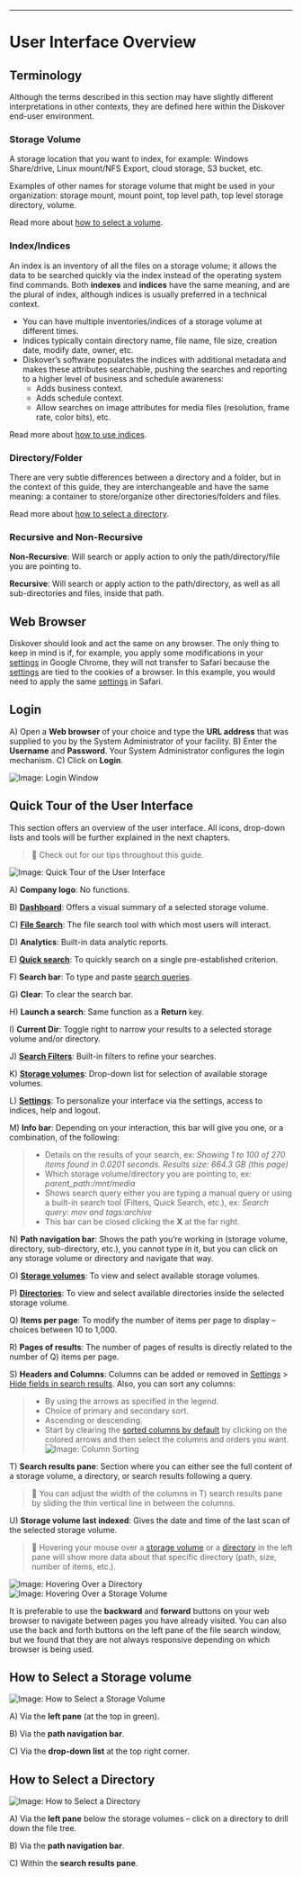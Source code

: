 ___
# <a id="user_interface"></a>User Interface Overview

## Terminology

Although the terms described in this section may have slightly different interpretations in other contexts, they are defined here within the Diskover end-user environment.

### <a id="storage_volume"></a>Storage Volume

A storage location that you want to index, for example: Windows Share/drive, Linux mount/NFS Export, cloud storage, S3 bucket, etc.

Examples of other names for storage volume that might be used in your organization: storage mount, mount point, top level path, top level storage directory, volume.

Read more about [how to select a volume](#select_volume).

### <a id="index"></a>Index/Indices

An index is an inventory of all the files on a storage volume; it allows the data to be searched quickly via the index instead of the operating system  find commands. Both  **indexes**  and  **indices**  have the same meaning, and are the plural of index, although indices is usually preferred in a technical context.

- You can have multiple inventories/indices of a storage volume at different times.
- Indices typically contain directory name, file name, file size, creation date, modify date, owner, etc.
- Diskover’s software populates the indices with additional metadata  and makes these attributes searchable, pushing the searches and reporting to a higher level of business and schedule awareness:
	- Adds business context.
	- Adds schedule context.
	- Allow searches on image attributes for media files (resolution, frame rate, color bits), etc.

Read more about [how to use indices](#indices).

### <a id="directory"></a>Directory/Folder

There are very subtle differences between a directory and a folder, but in the context of this guide, they are interchangeable and have the same meaning: a container to store/organize other directories/folders and files.

Read more about [how to select a directory](#select_directory).

### <a id=“recursive”></a>Recursive and Non-Recursive

**Non-Recursive**: Will search or apply action to only the path/directory/file you are pointing to.

**Recursive**: Will search or apply action to the path/directory, as well as all sub-directories and files, inside that path.

## Web Browser

Diskover should look and act the same on any browser. The only thing to keep in mind is if, for example, you apply some modifications in your [settings](#settings) in Google Chrome, they will not transfer to Safari because the [settings](#settings) are tied to the cookies  of a browser. In this example, you would need to apply the same [settings](#settings) in Safari.

## <a id="login"></a>Login

A) Open a  **Web browser**  of your choice and type the  **URL address**  that was supplied to you by the System Administrator of your facility.
B) Enter the  **Username**  and  **Password**. Your System Administrator configures the login mechanism.
C) Click on  **Login**.

![Image: Login Window](images/image_login_window_logo_diskover.png)

## <a id="tour_user_interface"></a>Quick Tour of the User Interface

This section offers an overview of the user interface. All icons, drop-down lists and tools will be further explained in the next chapters.

>🔆 Check out for our tips throughout this guide.

![Image: Quick Tour of the User Interface](images/image_file_search_page_overview.png)

A) **Company logo**: No functions.

B) [**Dashboard**](#dashboard): Offers a visual summary of a selected storage volume.

C) [**File Search**](#file_search): The file search tool with which most users will interact.

D) **Analytics**: Built-in data analytic reports.

E) [**Quick search**](#quick_search): To quickly search on a single pre-established criterion.

F) <a id="search_bar"></a>**Search bar**: To type and paste [search queries](#search_syntax).

G) **Clear**: To clear the search bar.

H) **Launch a search**: Same function as a  **Return**  key.

I) **Current Dir**: Toggle right to narrow your results to a selected storage volume and/or directory.

J) [**Search Filters**](#filters): Built-in filters to refine your searches.

K) [**Storage volumes**](#storage_volume): Drop-down list for selection of available storage volumes.

L) [**Settings**](#settings): To personalize your interface via the settings, access to indices, help and logout.

M) **Info bar**: Depending on your interaction, this bar will give you one, or a combination, of the following:

>- Details on the results of your search, ex:  _Showing 1 to 100 of 270 items found in 0.0201 seconds. Results size: 664.3 GB (this page)_
>- Which storage volume/directory you are pointing to, ex:  _parent_path:/mnt/media_
>- Shows search query either you are typing a manual query or using a built-in search tool (Filters, Quick Search, etc.), ex:  _Search query: mov and tags:archive_
>- This bar can be closed clicking the  **X**  at the far right.

N) **Path navigation bar**: Shows the path you’re working in (storage volume, directory, sub-directory, etc.), you cannot type in it, but you can click on any storage volume or directory and navigate that way.

O) [**Storage volumes**](#storage_volume): To view and select available storage volumes.

P) [**Directories**](#directory): To view and select available directories inside the selected storage volume.

Q) **Items per page**: To modify the number of items per page to display – choices between 10 to 1,000.

R) **Pages of results**: The number of pages of results is directly related to the number of Q) items per page.

S) <a id="result_pane_columns"></a>**Headers and Columns**: Columns can be added or removed in [Settings](#settings) > [Hide fields in search results](#hide_columns). <a id="columns_sort"></a>Also, you can sort any columns:
>- By using the arrows as specified in the legend.
>- Choice of primary and secondary sort.
>- Ascending or descending.
>- Start by clearing the [sorted columns by default](#default_columns_sort) by clicking on the colored arrows and then select the columns and orders you want.
>![Image: Column Sorting](images/image_file_search_page_column_sorting.png)

T) **Search results pane**: Section where you can either see the full content of a storage volume, a directory, or search results following a query.

>🔆 You can adjust the width of the columns in T) search results  pane by sliding the thin vertical line in between the columns.

U) **Storage volume last indexed**: Gives the date and time of the last scan of the selected storage volume.

>🔆 Hovering  your mouse over a [storage volume](#storage_volume) or a [directory](#directory) in the left pane will show more data about that specific directory (path, size, number of items, etc.).

![Image: Hovering Over a Directory](images/image_file_search_hovering_directory.png)
![Image: Hovering Over a Storage Volume](images/image_file_search_hovering_volume.png)

It is preferable to use the  **backward**  and  **forward**  buttons on your web browser to navigate between pages you have already visited. You can also use the back and forth buttons on the left pane of the file search window, but we found that they are not always responsive depending on which browser is being used.

## <a id="select_volume"></a>How to Select a Storage volume
![Image: How to Select a Storage Volume](images/image_file_search_page_select_volume.png)

A) Via the  **left pane** (at the top in green).

B) Via the  **path navigation bar**.

C) Via the  **drop-down list**  at the top right corner.

## <a id="select_directory"></a>How to Select a Directory
![Image: How to Select a Directory](images/image_file_search_page_select_directory.png)

A) Via the  **left pane**  below the storage volumes – click on a directory to drill down the file tree.

B) Via the  **path navigation bar**.

C) Within the  **search results pane**.

